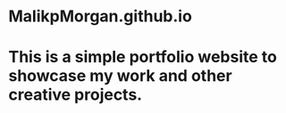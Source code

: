 # MalikpMorgan.github.io

# This is a simple portfolio website to showcase my work and other creative projects.
